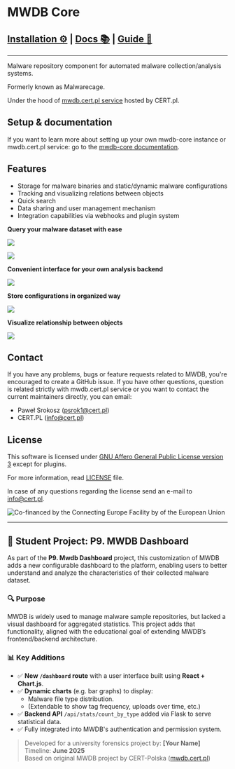 # MWDB Core

## [Installation ⚙️](https://mwdb.readthedocs.io/en/latest/setup-and-configuration.html) | [Docs 📚](https://mwdb.readthedocs.io/en/latest/) | [Guide 📕](https://mwdb.readthedocs.io/en/latest/user-guide/index.html)
---

Malware repository component for automated malware collection/analysis systems. 

Formerly known as Malwarecage.

Under the hood of [mwdb.cert.pl service](https://mwdb.cert.pl) hosted by CERT.pl.

## Setup & documentation

If you want to learn more about setting up your own mwdb-core instance or mwdb.cert.pl service: go to the [mwdb-core documentation](https://mwdb.readthedocs.io/en/latest/).

## Features

- Storage for malware binaries and static/dynamic malware configurations
- Tracking and visualizing relations between objects
- Quick search
- Data sharing and user management mechanism
- Integration capabilities via webhooks and plugin system

**Query your malware dataset with ease**

![](docs/_static/44dwH7g.gif)

![](docs/_static/uRL9dt6.gif)

**Convenient interface for your own analysis backend**

![](docs/_static/whJxE0j.png)

**Store configurations in organized way**

![](docs/_static/eMmEaQo.png)

**Visualize relationship between objects**

![](docs/_static/XPiIboW.gif)

## Contact

If you have any problems, bugs or feature requests related to MWDB, you're encouraged to create a GitHub issue. If you have other questions, question is related strictly with mwdb.cert.pl service or you want to contact the current maintainers directly, you can email:

- Paweł Srokosz (psrok1@cert.pl)
- CERT.PL (info@cert.pl)

## License

This software is licensed under [GNU Affero General Public License version 3](http://www.gnu.org/licenses/agpl-3.0.html) except for plugins.

For more information, read [LICENSE](LICENSE) file.

In case of any questions regarding the license send an e-mail to info@cert.pl.

![Co-financed by the Connecting Europe Facility by of the European Union](https://www.cert.pl/uploads/2019/02/en_horizontal_cef_logo-e1550495232540.png)


---

## 🧪 Student Project: P9. MWDB Dashboard

As part of the **P9. Mwdb Dashboard** project, this customization of MWDB adds a new configurable dashboard to the platform, enabling users to better understand and analyze the characteristics of their collected malware dataset.

### 🔍 Purpose

MWDB is widely used to manage malware sample repositories, but lacked a visual dashboard for aggregated statistics. This project adds that functionality, aligned with the educational goal of extending MWDB’s frontend/backend architecture.

### 📊 Key Additions

- ✅ **New `/dashboard` route** with a user interface built using **React + Chart.js**.
- ✅ **Dynamic charts** (e.g. bar graphs) to display:
  - Malware file type distribution.
  - (Extendable to show tag frequency, uploads over time, etc.)
- ✅ **Backend API** `/api/stats/count_by_type` added via Flask to serve statistical data.
- ✅ Fully integrated into MWDB's authentication and permission system.

> Developed for a university forensics project by: **[Your Name]**  
> Timeline: **June 2025**  
> Based on original MWDB project by CERT-Polska ([mwdb.cert.pl](https://mwdb.cert.pl))

